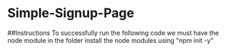 # Simple-Signup-Page
##Instructions
To successfully run the following code we must have the node module in the folder
install the node modules using "npm init -y"
